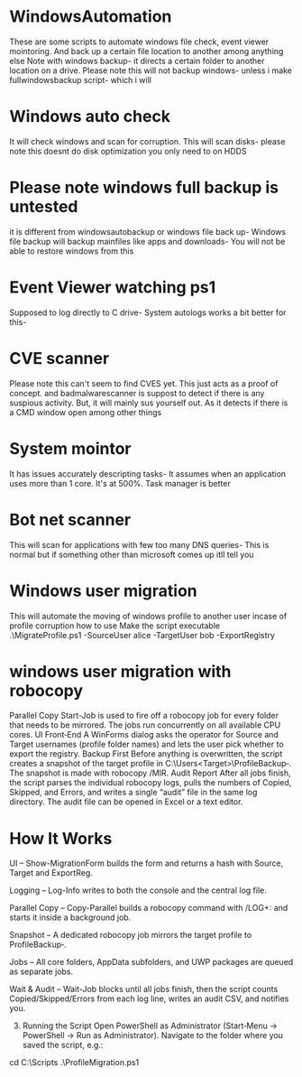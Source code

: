 # WindowsAutomation
These are some scripts to automate windows file check, event viewer mointoring. And back up a certain file location to another among anything else
Note with windows backup- it directs a certain folder to another location on a drive. Please note this will not backup windows- unless i make fullwindowsbackup script- which i will
# Windows auto check
It will check windows and scan for corruption. This will scan disks- please note this doesnt do disk optimization you only need to on HDDS
# Please note windows full backup is untested
it is different from windowsautobackup or windows file back up- Windows file backup will backup mainfiles like apps and downloads- You will not be able to restore windows from this
# Event Viewer watching ps1
Supposed to log directly to C drive- System autologs works a bit better for this-
# CVE scanner
Please note this can't seem to find CVES yet. This just acts as a proof of concept.
and badmalwarescanner is suppost to detect if there is any suspious activity. But, it will mainly sus yourself out. As it detects if there is a CMD window open among other things
# System mointor 
It has issues accurately descripting tasks- It assumes when an application uses more than 1 core. It's at 500%. Task manager is better
# Bot net scanner
This will scan for applications with few too many DNS queries- This is normal but if something other than microsoft comes up itll tell you
# Windows user migration
This will automate the moving of windows profile to another user incase of profile corruption
how to use 
Make the script executable
.\MigrateProfile.ps1 -SourceUser alice -TargetUser bob -ExportRegistry
# windows user migration with robocopy 
Parallel Copy
Start-Job is used to fire off a robocopy job for every folder that needs to be mirrored. The jobs run concurrently on all available CPU cores.
UI Front‑End
A WinForms dialog asks the operator for Source and Target usernames (profile folder names) and lets the user pick whether to export the registry.
Backup First
Before anything is overwritten, the script creates a snapshot of the target profile in C:\Users\<Target>\ProfileBackup‑<timestamp>. The snapshot is made with robocopy /MIR.
Audit Report
After all jobs finish, the script parses the individual robocopy logs, pulls the numbers of Copied, Skipped, and Errors, and writes a single “audit” file in the same log directory. The audit file can be opened in Excel or a text editor.
# How It Works
 
UI – Show-MigrationForm builds the form and returns a hash with Source, Target and ExportReg.

Logging – Log-Info writes to both the console and the central log file.

Parallel Copy – Copy-Parallel builds a robocopy command with /LOG+:<LogFile> and starts it inside a background job.

Snapshot – A dedicated robocopy job mirrors the target profile to ProfileBackup‑<stamp>.

Jobs – All core folders, AppData subfolders, and UWP packages are queued as separate jobs.

Wait & Audit – Wait-Job blocks until all jobs finish, then the script counts Copied/Skipped/Errors from each log line, writes an audit CSV, and notifies you.

3. Running the Script
Open PowerShell as Administrator (Start‑Menu → PowerShell → Run as Administrator).
Navigate to the folder where you saved the script, e.g.:

cd C:\Scripts
.\ProfileMigration.ps1
